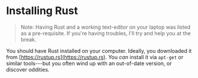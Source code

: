 # Installing Rust

> Note: Having Rust and a working text-editor on your laptop was listed as a pre-requisite. If you're having troubles, I'll try and help you at the break.

You should have Rust installed on your computer. Ideally, you downloaded it from [https://rustup.rs](https://rustup.rs). You *can* install it via `apt-get` or similar tools---but you often wind up with an out-of-date version, or discover oddities.